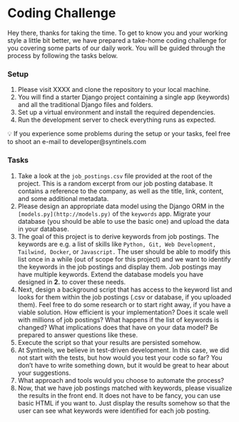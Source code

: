 # Coding Challenge

Hey there, thanks for taking the time. To get to know you and your working style a little bit better, we have prepared a take-home coding challenge for you covering some parts of our daily work. You will be guided through the process by following the tasks below.

### Setup

1. Please visit XXXX and clone the repository to your local machine.
2. You will find a starter Django project containing a single app (keywords) and all the traditional Django files and folders. 
3. Set up a virtual environment and install the required dependencies. 
4. Run the development server to check everything runs as expected.

<aside>
💡 If you experience some problems during the setup or your tasks, feel free to shoot an e-mail to developer@syntinels.com

</aside>

### Tasks

1. Take a look at the `job_postings.csv` file provided at the root of the project. This is a random excerpt from our job posting database. It contains a reference to the company, as well as the title, link, content, and some additional metadata.
2. Please design an appropriate data model using the Django ORM in the `[models.py](http://models.py)` of the `keywords` app. Migrate your database (you should be able to use the basic one) and upload the data in your database.
3. The goal of this project is to derive keywords from job postings. The keywords are e.g. a list of skills like `Python, Git, Web Development, Tailwind, Docker`, or `Javascript.` The user should be able to modify this list once in a while (out of scope for this project) and we want to identify the keywords in the job postings and display them. Job postings may have multiple keywords. Extend the database models you have designed in ******2.****** to cover these needs.
4. Next, design a background script that has access to the keyword list and looks for them within the job postings (.csv or database, if you uploaded them). Feel free to do some research or to start right away, if you have a viable solution. How efficient is your implementation? Does it scale well with millions of job postings? What happens if the list of keywords is changed? What implications does that have on your data model? Be prepared to answer questions like these.
5. Execute the script so that your results are persisted somehow.
6. At Syntinels, we believe in test-driven development. In this case, we did not start with the tests, but how would you test your code so far? You don’t have to write something down, but it would be great to hear about your suggestions.
7. What approach and tools would you choose to automate the process?
8. Now, that we have job postings matched with keywords, please visualize the results in the front end. It does not have to be fancy, you can use basic HTML if you want to. Just display the results somehow so that the user can see what keywords were identified for each job posting.
